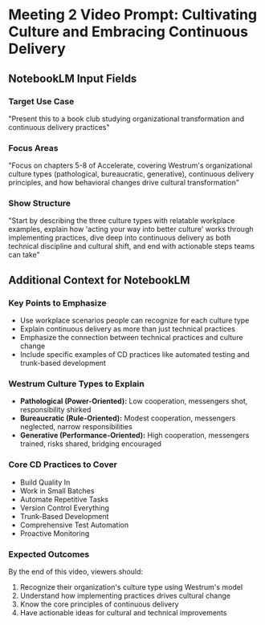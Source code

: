 # Meeting 2 Video Prompt: Cultivating Culture and Embracing Continuous Delivery

## NotebookLM Input Fields

### Target Use Case  
"Present this to a book club studying organizational transformation and continuous delivery practices"

### Focus Areas
"Focus on chapters 5-8 of Accelerate, covering Westrum's organizational culture types (pathological, bureaucratic, generative), continuous delivery principles, and how behavioral changes drive cultural transformation"

### Show Structure
"Start by describing the three culture types with relatable workplace examples, explain how 'acting your way into better culture' works through implementing practices, dive deep into continuous delivery as both technical discipline and cultural shift, and end with actionable steps teams can take"

## Additional Context for NotebookLM

### Key Points to Emphasize
- Use workplace scenarios people can recognize for each culture type
- Explain continuous delivery as more than just technical practices
- Emphasize the connection between technical practices and culture change
- Include specific examples of CD practices like automated testing and trunk-based development

### Westrum Culture Types to Explain
- **Pathological (Power-Oriented):** Low cooperation, messengers shot, responsibility shirked
- **Bureaucratic (Rule-Oriented):** Modest cooperation, messengers neglected, narrow responsibilities
- **Generative (Performance-Oriented):** High cooperation, messengers trained, risks shared, bridging encouraged

### Core CD Practices to Cover
- Build Quality In
- Work in Small Batches
- Automate Repetitive Tasks
- Version Control Everything
- Trunk-Based Development
- Comprehensive Test Automation
- Proactive Monitoring

### Expected Outcomes
By the end of this video, viewers should:
1. Recognize their organization's culture type using Westrum's model
2. Understand how implementing practices drives cultural change
3. Know the core principles of continuous delivery
4. Have actionable ideas for cultural and technical improvements